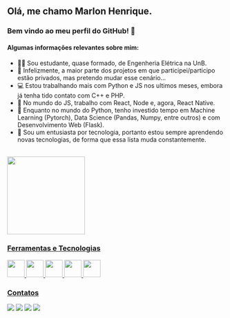 ## Olá, me chamo Marlon Henrique.
### Bem vindo ao meu perfil do GitHub! 👋

<!-- ![Snake animation](https://github.com/MarlonHenrique7/MarlonHenrique7/blob/output/github-contribution-grid-snake.svg) -->

#### Algumas informações relevantes sobre mim:

- 👨‍🎓  Sou estudante, quase formado, de Engenheria Elétrica na UnB.
- 🤔  Infelizmente, a maior parte dos projetos em que participei/participo estão privados, mas pretendo mudar esse cenário...
- 💻  Estou trabalhando mais com Python e JS nos ultimos meses, embora já tenha tido contato com C++ e PHP.
- 💬  No mundo do JS, trabalho com React, Node e, agora, React Native.
- 💬  Enquanto no mundo do Python, tenho investido tempo em Machine Learning (Pytorch), Data Science (Pandas, Numpy, entre outros) e com Desenvolvimento Web (Flask).
- 📍  Sou um entusiasta por tecnologia, portanto estou sempre aprendendo novas tecnologias, de forma que essa lista muda constantemente.

<br/>

<div>
<a href="https://github.com/MarlonHenrique7">
<img height="180em" src="https://github-readme-stats.vercel.app/api/top-langs/?username=MarlonHenrique7&layout=compact&langs_count=7&theme=dracula"/>
<!-- <img height="180em" src="https://github-readme-stats.vercel.app/api?username=MarlonHenrique7&show_icons=true&theme=dracula&include_all_commits=true&count_private=true"/> -->
</div>

### Ferramentas e Tecnologias

<img src="https://cdn.jsdelivr.net/gh/devicons/devicon/icons/javascript/javascript-original.svg" width="40" height="40"/> 
<img src="https://cdn.jsdelivr.net/gh/devicons/devicon/icons/nodejs/nodejs-original.svg" width="40" height="40"/> 
<img src="https://cdn.jsdelivr.net/gh/devicons/devicon/icons/react/react-original.svg" width="40" height="40"/>
<img src="https://cdn.jsdelivr.net/gh/devicons/devicon/icons/python/python-original.svg" width="40" height="40"/> 
<img src="https://cdn.jsdelivr.net/gh/devicons/devicon/icons/pytorch/pytorch-original.svg" width="40" height="40"/> 
  
### Contatos

<div>
<a href="https://instagram.com/marlonhenrique7" target="_blank"><img src="https://img.shields.io/badge/-Instagram-%23E4405F?style=for-the-badge&logo=instagram&logoColor=white&display=inline" target="_blank"></a>
<a href="https://instagram.com/marlonhenrique7" target="_blank"><img src="https://img.shields.io/badge/-Instagram-%23E4405F?style=for-the-badge&logo=instagram&logoColor=white&display=inline" target="_blank"></a>
<a href = "mailto:marlonhenrique777@gmail.com"><img src="https://img.shields.io/badge/Gmail-D14836?style=for-the-badge&logo=gmail&logoColor=white" target="_blank"></a>
<a href="https://www.linkedin.com/in/marlon-henrique-36a488149" target="_blank"><img src="https://img.shields.io/badge/-LinkedIn-%230077B5?style=for-the-badge&logo=linkedin&logoColor=white" target="_blank"></a>   
</div>





  
  


  

